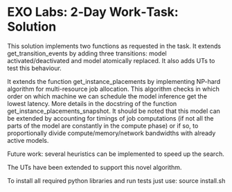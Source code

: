 # EXO Labs: 2‑Day Work‑Task: Solution

This solution implements two functions as requested in the task.
It extends get_transition_events by adding three transitions: model activated/deactivated and model atomically replaced. It also adds UTs to test this behaviour.

It extends the function get_instance_placements by implementing NP-hard algorithm for multi-resource job allocation. This algorithm checks in which order on which machine we can schedule the model inference  get the lowest latency.
More details in the docstring of the function get_instance_placements_snapshot.
It should be noted that this model can be extended by accounting for timings of job computations (if not all the parts of the model are constantly in the compute phase) or if so, to proportionally divide compute/memory/network bandwidths with already active models.

Future work: several heuristics can be implemented to speed up the search.

The UTs have been extended to support this novel algorithm.

To install all required python libraries and run tests just use:
source install.sh